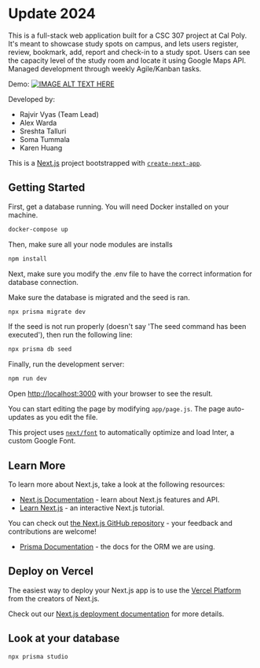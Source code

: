 # Update 2024
This is a full-stack web application built for a CSC 307 project at Cal Poly. It's meant to showcase study spots on campus, and lets users register, review, bookmark, add, report and check-in to a study spot. Users can see the capacity level of the study room and locate it using Google Maps API. Managed development through weekly Agile/Kanban tasks.

Demo:
[![IMAGE ALT TEXT HERE](https://img.youtube.com/vi/hphR-picF58/0.jpg)](https://www.youtube.com/watch?v=hphR-picF58)

Developed by:
- Rajvir Vyas (Team Lead)
- Alex Warda
- Sreshta Talluri
- Soma Tummala
- Karen Huang


This is a [Next.js](https://nextjs.org/) project bootstrapped with [`create-next-app`](https://github.com/vercel/next.js/tree/canary/packages/create-next-app).

## Getting Started

First, get a database running. You will need Docker installed on your machine. 

```bash
docker-compose up
```

Then, make sure all your node modules are installs

```bash
npm install
```

Next, make sure you modify the .env file to have the correct information for database connection. 

Make sure the database is migrated and the seed is ran.

```bash
npx prisma migrate dev
```

If the seed is not run properly (doesn't say 'The seed command has been executed'), then run the following line:

```bash
npx prisma db seed
```

Finally, run the development server:

```bash
npm run dev
```

Open [http://localhost:3000](http://localhost:3000) with your browser to see the result.

You can start editing the page by modifying `app/page.js`. The page auto-updates as you edit the file.

This project uses [`next/font`](https://nextjs.org/docs/basic-features/font-optimization) to automatically optimize and load Inter, a custom Google Font.

## Learn More

To learn more about Next.js, take a look at the following resources:

- [Next.js Documentation](https://nextjs.org/docs) - learn about Next.js features and API.
- [Learn Next.js](https://nextjs.org/learn) - an interactive Next.js tutorial.

You can check out [the Next.js GitHub repository](https://github.com/vercel/next.js/) - your feedback and contributions are welcome!

- [Prisma Documentation](https://www.prisma.io/docs/getting-started) - the docs for the ORM we are using. 

## Deploy on Vercel

The easiest way to deploy your Next.js app is to use the [Vercel Platform](https://vercel.com/new?utm_medium=default-template&filter=next.js&utm_source=create-next-app&utm_campaign=create-next-app-readme) from the creators of Next.js.

Check out our [Next.js deployment documentation](https://nextjs.org/docs/deployment) for more details.

## Look at your database

```bash
npx prisma studio
```



